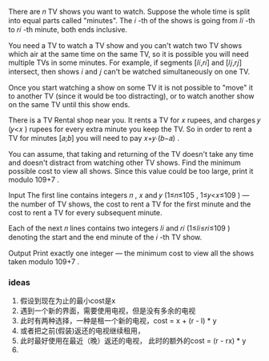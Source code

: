 There are 𝑛
TV shows you want to watch. Suppose the whole time is split into equal parts called "minutes". The 𝑖
-th of the shows is going from 𝑙𝑖
-th to 𝑟𝑖
-th minute, both ends inclusive.

You need a TV to watch a TV show and you can't watch two TV shows which air at the same time on the same TV, so it is
possible you will need multiple TVs in some minutes. For example, if segments [𝑙𝑖,𝑟𝑖]
and [𝑙𝑗,𝑟𝑗]
intersect, then shows 𝑖
and 𝑗
can't be watched simultaneously on one TV.

Once you start watching a show on some TV it is not possible to "move" it to another TV (since it would be too
distracting), or to watch another show on the same TV until this show ends.

There is a TV Rental shop near you. It rents a TV for 𝑥
rupees, and charges 𝑦
(𝑦<𝑥
) rupees for every extra minute you keep the TV. So in order to rent a TV for minutes [𝑎;𝑏]
you will need to pay 𝑥+𝑦⋅(𝑏−𝑎)
.

You can assume, that taking and returning of the TV doesn't take any time and doesn't distract from watching other TV
shows. Find the minimum possible cost to view all shows. Since this value could be too large, print it modulo 109+7
.

Input
The first line contains integers 𝑛
, 𝑥
and 𝑦
(1≤𝑛≤105
, 1≤𝑦<𝑥≤109
) — the number of TV shows, the cost to rent a TV for the first minute and the cost to rent a TV for every subsequent
minute.

Each of the next 𝑛
lines contains two integers 𝑙𝑖
and 𝑟𝑖
(1≤𝑙𝑖≤𝑟𝑖≤109
) denoting the start and the end minute of the 𝑖
-th TV show.

Output
Print exactly one integer — the minimum cost to view all the shows taken modulo 109+7
.

### ideas

1. 假设到现在为止的最小cost是x
2. 遇到一个新的界面，需要使用电视，但是没有多余的电视
3. 此时有两种选择，一种是租一个新的电视，cost = x + (r - l) * y
4. 或者把之前(假装)返还的电视继续租用，
5. 此时最好使用在最近（晚）返还的电视， 此时的额外的cost = (r - rx) * y
6. 